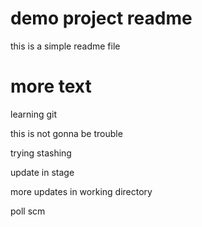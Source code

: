 # demo project readme





this is a simple readme file



# more text


learning git

this is not gonna be trouble

trying stashing



update in stage

more updates in working directory

poll scm
